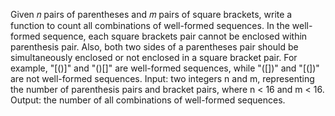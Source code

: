Given 𝑛 pairs of parentheses and 𝑚 pairs of square brackets, write a function to count all combinations
of well-formed sequences.
In the well-formed sequence, each square brackets pair cannot be enclosed within parenthesis pair.
Also, both two sides of a parentheses pair should be simultaneously enclosed or not enclosed in a
square bracket pair. For example, "[()]" and "()[]" are well-formed sequences, while "([])" and "[(])" are
not well-formed sequences.
Input: two integers n and m, representing the number of parenthesis pairs and bracket pairs, where n
< 16 and m < 16.
Output: the number of all combinations of well-formed sequences.

